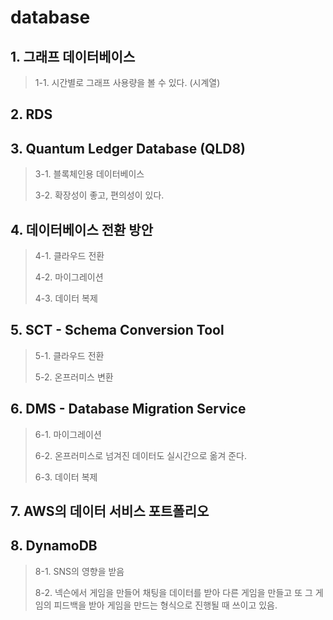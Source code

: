 # database

## 1. 그래프 데이터베이스

> 1-1. 시간별로 그래프 사용량을 볼 수 있다. (시계열)


## 2. RDS


## 3. Quantum Ledger Database (QLD8)

> 3-1. 블록체인용 데이터베이스
>
> 3-2. 확장성이 좋고, 편의성이 있다.


## 4. 데이터베이스 전환 방안

> 4-1. 클라우드 전환
>
> 4-2. 마이그레이션
>
> 4-3. 데이터 복제


## 5. SCT - Schema Conversion Tool

> 5-1. 클라우드 전환
>
> 5-2. 온프러미스 변환


## 6. DMS - Database Migration Service

> 6-1. 마이그레이션
>
> 6-2. 온프러미스로 넘겨진 데이터도 실시간으로 옮겨 준다.
>
> 6-3. 데이터 복제


## 7. AWS의 데이터 서비스 포트폴리오


## 8. DynamoDB

> 8-1. SNS의 영향을 받음
>
> 8-2. 넥슨에서 게임을 만들어 채팅을 데이터를 받아 다른 게임을 만들고 또 그 게임의 피드백을 받아 게임을 만드는 형식으로 진행될 때 쓰이고 있음.



